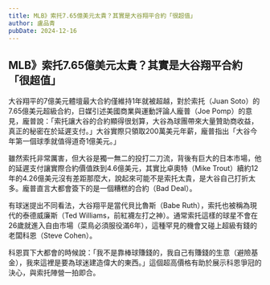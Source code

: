 ```yaml
---
title: MLB》索托7.65億美元太貴？其實是大谷翔平合約「很超值」
author: 盧品青
pubDate: 2024-12-16
---
```

## MLB》索托7.65億美元太貴？其實是大谷翔平合約「很超值」
大谷翔平的7億美元體壇最大合約僅維持1年就被超越，對於索托（Juan Soto）的7.65億美元超級合約，日媒引述美國商業與運動評論人龐普（Joe Pomp）的意見，龐普說：「索托讓大谷的合約顯得很划算，大谷為球團帶來大量贊助商收益，真正的秘密在於延遲支付。」大谷實際只領取200萬美元年薪，龐普指出「大谷今年第一個球季就值得道奇1億美元。」

雖然索托非常厲害，但大谷是獨一無二的投打二刀流，背後有巨大的日本市場，他的延遲支付讓實際合約價值跌到4.6億美元，其實比卓奧特（Mike Trout）續約12年的4.26億美元沒有差距那麼大，說起來可能不是索托太貴，是大谷自己打折太多。龐普直言大都會簽下的是一個糟糕的合約（Bad Deal）。

有球迷提出不同看法，大谷翔平是當代貝比魯斯（Babe Ruth），索托也被稱為現代的泰德威廉斯（Ted Williams，前紅襪左打之神）。通常索托這樣的球星不會在26歲就進入自由市場（菜鳥必須服役滿6年），這種罕見的機會又碰上超級有錢的老闆科恩（Steve Cohen）。

科恩買下大都會的時候說：「我不是靠棒球賺錢的，我自己有賺錢的生意（避險基金），我來這裡是要為球迷建造偉大的東西。」這個超高價格有助於展示科恩爭冠的決心，與索托陣營一拍即合。